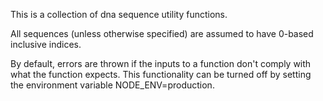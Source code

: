 This is a collection of dna sequence utility functions.

All sequences (unless otherwise specified) are assumed to have 0-based inclusive indices. 


By default, errors are thrown if the inputs to a function don't comply with what the function expects. This functionality can be turned off by setting the environment variable NODE_ENV=production.

